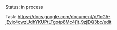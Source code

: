 Status: in process

Task: https://docs.google.com/document/d/1oG5-jEyjx4cwzUdhYKUPtLTgotp8Mc4j1t_9zjDQ3bc/edit